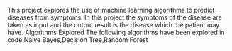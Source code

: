 This project explores the use of machine learning algorithms to predict diseases from symptoms. In this project the symptoms of the disease are taken as input and the output result is the disease which the patient may have.
Algorithms Explored
The following algorithms have been explored in code:Naive Bayes,Decision Tree,Random Forest
